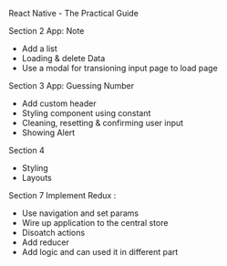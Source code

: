 React Native - The Practical Guide


Section 2 
App: Note
- Add a list
- Loading & delete Data 
- Use a modal for transioning input page to load page

Section 3
App: Guessing Number
- Add custom header
- Styling component using constant
- Cleaning, resetting & confirming user input
- Showing Alert

Section 4
- Styling
- Layouts

Section 7
Implement Redux :
- Use navigation and set params
- Wire up application to the central store
- Disoatch actions
- Add reducer 
- Add logic and can used it in different part
